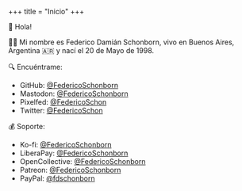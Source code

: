 +++
title = "Inicio"
+++

<!-- markdownlint-disable MD033 MD041 -->

👋 Hola!

🙋‍♂️ Mi nombre es Federico Damián Schonborn, vivo en Buenos Aires, Argentina 🇦🇷 y nací el 20 de Mayo de 1998.

🔍 Encuéntrame:

- GitHub: [@FedericoSchonborn](https://github.com/FedericoSchonborn)
- Mastodon: <a rel="me" href="https://mastodon.social/@FedericoSchonborn">@FedericoSchonborn</a>
- Pixelfed: [@FedericoSchon](https://pixelfed.social/i/web/profile/452313118060737153)
- Twitter: [@FedericoSchon](https://twitter.com/FedericoSchon)

💰 Soporte:

- Ko-fi: [@FedericoSchonborn](https://ko-fi.com/FedericoSchonborn)
- LiberaPay: [@FedericoSchonborn](https://liberapay.com/FedericoSchonborn)
- OpenCollective: [@FedericoSchonborn](https://opencollective.com/FedericoSchonborn)
- Patreon: [@FedericoSchonborn](https://patreon.com/FedericoSchonborn)
- PayPal: [@fdschonborn](https://paypal.me/fdschonborn)
